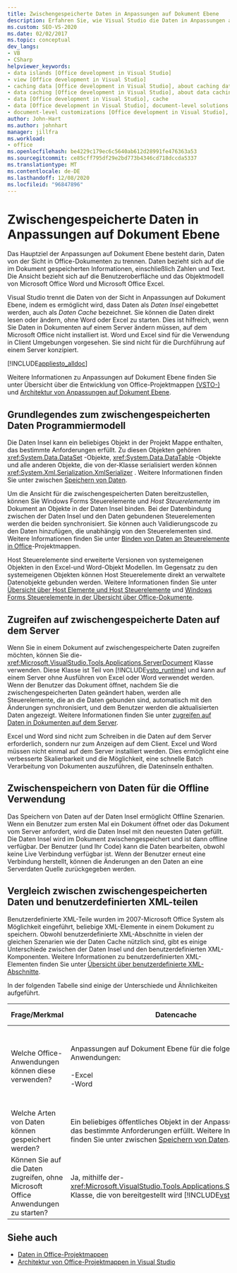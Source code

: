 ```yaml
---
title: Zwischengespeicherte Daten in Anpassungen auf Dokument Ebene
description: Erfahren Sie, wie Visual Studio die Daten in Anpassungen auf Dokument Ebene von der Sicht trennt, indem Sie die Speicherung von Daten als Daten Cache ermöglichen.
ms.custom: SEO-VS-2020
ms.date: 02/02/2017
ms.topic: conceptual
dev_langs:
- VB
- CSharp
helpviewer_keywords:
- data islands [Office development in Visual Studio]
- view [Office development in Visual Studio]
- caching data [Office development in Visual Studio], about caching data
- data caching [Office development in Visual Studio], about data caching
- data [Office development in Visual Studio], cache
- data [Office development in Visual Studio], document-level solutions
- document-level customizations [Office development in Visual Studio], data model
author: John-Hart
ms.author: johnhart
manager: jillfra
ms.workload:
- office
ms.openlocfilehash: be4229c179ec6c5640ab612d28991fe476363a53
ms.sourcegitcommit: ce85cff795df29e2bd773b4346cd718dccda5337
ms.translationtype: MT
ms.contentlocale: de-DE
ms.lasthandoff: 12/08/2020
ms.locfileid: "96847896"
---
```

# <a name="cached-data-in-document-level-customizations"></a>Zwischengespeicherte Daten in Anpassungen auf Dokument Ebene
  Das Hauptziel der Anpassungen auf Dokument Ebene besteht darin, Daten von der Sicht in Office-Dokumenten zu trennen. Daten bezieht sich auf die im Dokument gespeicherten Informationen, einschließlich Zahlen und Text. Die Ansicht bezieht sich auf die Benutzeroberfläche und das Objektmodell von Microsoft Office Word und Microsoft Office Excel.

 Visual Studio trennt die Daten von der Sicht in Anpassungen auf Dokument Ebene, indem es ermöglicht wird, dass Daten als *Daten Insel* eingebettet werden, auch als *Daten Cache* bezeichnet. Sie können die Daten direkt lesen oder ändern, ohne Word oder Excel zu starten. Dies ist hilfreich, wenn Sie Daten in Dokumenten auf einem Server ändern müssen, auf dem Microsoft Office nicht installiert ist. Word und Excel sind für die Verwendung in Client Umgebungen vorgesehen. Sie sind nicht für die Durchführung auf einem Server konzipiert.

 [!INCLUDE[appliesto_alldoc](../vsto/includes/appliesto-alldoc-md.md)]

 Weitere Informationen zu Anpassungen auf Dokument Ebene finden Sie unter Übersicht über die Entwicklung von Office-Projektmappen [&#40;VSTO-&#41;](../vsto/office-solutions-development-overview-vsto.md) und [Architektur von Anpassungen auf Dokument Ebene](../vsto/architecture-of-document-level-customizations.md).

## <a name="understand-the-cached-data-programming-model"></a>Grundlegendes zum zwischengespeicherten Daten Programmiermodell
 Die Daten Insel kann ein beliebiges Objekt in der Projekt Mappe enthalten, das bestimmte Anforderungen erfüllt. Zu diesen Objekten gehören <xref:System.Data.DataSet> -Objekte, <xref:System.Data.DataTable> -Objekte und alle anderen Objekte, die von der-Klasse serialisiert werden können <xref:System.Xml.Serialization.XmlSerializer> . Weitere Informationen finden Sie unter zwischen [Speichern von Daten](../vsto/caching-data.md).

 Um die Ansicht für die zwischengespeicherten Daten bereitzustellen, können Sie Windows Forms Steuerelemente und *Host Steuerelemente* im Dokument an Objekte in der Daten Insel binden. Bei der Datenbindung zwischen der Daten Insel und den Daten gebundenen Steuerelementen werden die beiden synchronisiert. Sie können auch Validierungscode zu den Daten hinzufügen, die unabhängig von den Steuerelementen sind. Weitere Informationen finden Sie unter [Binden von Daten an Steuerelemente in Office](../vsto/binding-data-to-controls-in-office-solutions.md)-Projektmappen.

 Host Steuerelemente sind erweiterte Versionen von systemeigenen Objekten in den Excel-und Word-Objekt Modellen. Im Gegensatz zu den systemeigenen Objekten können Host Steuerelemente direkt an verwaltete Datenobjekte gebunden werden. Weitere Informationen finden Sie unter [Übersicht über Host Elemente und Host Steuerelemente](../vsto/host-items-and-host-controls-overview.md) und [Windows Forms Steuerelemente in der Übersicht über Office-Dokumente](../vsto/windows-forms-controls-on-office-documents-overview.md).

## <a name="access-cached-data-on-the-server"></a>Zugreifen auf zwischengespeicherte Daten auf dem Server
 Wenn Sie in einem Dokument auf zwischengespeicherte Daten zugreifen möchten, können Sie die- <xref:Microsoft.VisualStudio.Tools.Applications.ServerDocument> Klasse verwenden. Diese Klasse ist Teil von [!INCLUDE[vsto_runtime](../vsto/includes/vsto-runtime-md.md)] und kann auf einem Server ohne Ausführen von Excel oder Word verwendet werden. Wenn der Benutzer das Dokument öffnet, nachdem Sie die zwischengespeicherten Daten geändert haben, werden alle Steuerelemente, die an die Daten gebunden sind, automatisch mit den Änderungen synchronisiert, und dem Benutzer werden die aktualisierten Daten angezeigt. Weitere Informationen finden Sie unter [zugreifen auf Daten in Dokumenten auf dem Server](../vsto/accessing-data-in-documents-on-the-server.md).

 Excel und Word sind nicht zum Schreiben in die Daten auf dem Server erforderlich, sondern nur zum Anzeigen auf dem Client. Excel und Word müssen nicht einmal auf dem Server installiert werden. Dies ermöglicht eine verbesserte Skalierbarkeit und die Möglichkeit, eine schnelle Batch Verarbeitung von Dokumenten auszuführen, die Dateninseln enthalten.

## <a name="data-caching-for-offline-use"></a>Zwischenspeichern von Daten für die Offline Verwendung
 Das Speichern von Daten auf der Daten Insel ermöglicht Offline Szenarien. Wenn ein Benutzer zum ersten Mal ein Dokument öffnet oder das Dokument vom Server anfordert, wird die Daten Insel mit den neuesten Daten gefüllt. Die Daten Insel wird im Dokument zwischengespeichert und ist dann offline verfügbar. Der Benutzer (und Ihr Code) kann die Daten bearbeiten, obwohl keine Live Verbindung verfügbar ist. Wenn der Benutzer erneut eine Verbindung herstellt, können die Änderungen an den Daten an eine Serverdaten Quelle zurückgegeben werden.

## <a name="cached-data-and-custom-xml-parts-compared"></a>Vergleich zwischen zwischengespeicherten Daten und benutzerdefinierten XML-teilen
 Benutzerdefinierte XML-Teile wurden im 2007-Microsoft Office System als Möglichkeit eingeführt, beliebige XML-Elemente in einem Dokument zu speichern. Obwohl benutzerdefinierte XML-Abschnitte in vielen der gleichen Szenarien wie der Daten Cache nützlich sind, gibt es einige Unterschiede zwischen der Daten Insel und den benutzerdefinierten XML-Komponenten. Weitere Informationen zu benutzerdefinierten XML-Elementen finden Sie unter [Übersicht über benutzerdefinierte XML-Abschnitte](../vsto/custom-xml-parts-overview.md).

 In der folgenden Tabelle sind einige der Unterschiede und Ähnlichkeiten aufgeführt.

|Frage/Merkmal|Datencache|Benutzerdefinierte XML-Elemente|
|-|----------------|----------------------|
|Welche Office-Anwendungen können diese verwenden?|Anpassungen auf Dokument Ebene für die folgenden Anwendungen:<br /><br /> -Excel<br />-Word|Lösungen auf Dokument-und Anwendungsebene für die folgenden Anwendungen:<br /><br /> -Excel<br />-PowerPoint<br />-Word|
|Welche Arten von Daten können gespeichert werden?|Ein beliebiges öffentliches Objekt in der Anpassungsassembly, das bestimmte Anforderungen erfüllt. Weitere Informationen finden Sie unter zwischen [Speichern von Daten](../vsto/caching-data.md).|Beliebige XML-Daten.|
|Können Sie auf die Daten zugreifen, ohne Microsoft Office Anwendungen zu starten?|Ja, mithilfe der- <xref:Microsoft.VisualStudio.Tools.Applications.ServerDocument> Klasse, die von bereitgestellt wird [!INCLUDE[vsto_runtime](../vsto/includes/vsto-runtime-md.md)] .|Ja, mithilfe von Klassen im- <xref:System.IO.Packaging> Namespace oder mit dem Open XML-Format-SDK.|

## <a name="see-also"></a>Siehe auch
- [Daten in Office-Projektmappen](../vsto/data-in-office-solutions.md)
- [Architektur von Office-Projektmappen in Visual Studio](../vsto/architecture-of-office-solutions-in-visual-studio.md)
